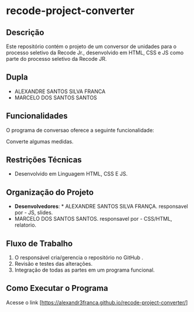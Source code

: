 # recode-project-converter

## Descrição
Este repositório contém o projeto de um conversor de unidades para o processo seletivo da Recode Jr., desenvolvido em HTML, CSS e JS como parte do processo seletivo da Recode JR.

## Dupla
* ALEXANDRE SANTOS SILVA FRANCA 
* MARCELO DOS SANTOS SANTOS

## Funcionalidades
O programa de conversao oferece a seguinte funcionalidade:

Converte algumas medidas.

## Restrições Técnicas
* Desenvolvido em Linguagem HTML, CSS E JS.

## Organização do Projeto
* **Desenvolvedores**: * ALEXANDRE SANTOS SILVA FRANÇA. responsavel por - JS, slides.
* MARCELO DOS SANTOS SANTOS. responsavel por - CSS/HTML, relatorio.

## Fluxo de Trabalho 
1.  O responsável cria/gerencia o repositório no GitHub .
2.  Revisão e testes das alterações.
3.  Integração de todas as partes em um programa funcional.

## Como Executar o Programa
Acesse o link [https://alexandr3franca.github.io/recode-project-converter/]
